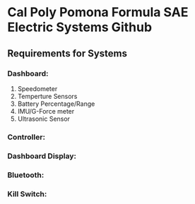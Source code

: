 # Cal Poly Pomona Formula SAE Electric Systems Github

## Requirements for Systems
### Dashboard:
1. Speedometer
2. Temperture Sensors
3. Battery Percentage/Range
4. IMU/G-Force meter
5. Ultrasonic Sensor
### Controller:
### Dashboard Display:
### Bluetooth:
### Kill Switch:




